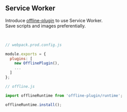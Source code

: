 ## Service Worker

Introduce [offline-plugin](https://github.com/NekR/offline-plugin) to use Service Worker.  
Save scripts and images preferentially.

<br>

```javascript
// webpack.prod.config.js

module.exports = {
  plugins: [
    new OfflinePlugin(),
    ...
  ]
};

// offline.js

import offlineRuntime from 'offline-plugin/runtime';

offlineRuntime.install();
```
